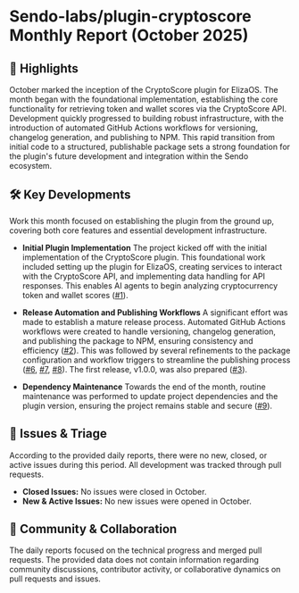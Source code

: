 # Sendo-labs/plugin-cryptoscore Monthly Report (October 2025)

## 🚀 Highlights
October marked the inception of the CryptoScore plugin for ElizaOS. The month began with the foundational implementation, establishing the core functionality for retrieving token and wallet scores via the CryptoScore API. Development quickly progressed to building robust infrastructure, with the introduction of automated GitHub Actions workflows for versioning, changelog generation, and publishing to NPM. This rapid transition from initial code to a structured, publishable package sets a strong foundation for the plugin's future development and integration within the Sendo ecosystem.

## 🛠️ Key Developments
Work this month focused on establishing the plugin from the ground up, covering both core features and essential development infrastructure.

- **Initial Plugin Implementation**
  The project kicked off with the initial implementation of the CryptoScore plugin. This foundational work included setting up the plugin for ElizaOS, creating services to interact with the CryptoScore API, and implementing data handling for API responses. This enables AI agents to begin analyzing cryptocurrency token and wallet scores ([#1](https://github.com/Sendo-labs/plugin-cryptoscore/pull/1)).

- **Release Automation and Publishing Workflows**
  A significant effort was made to establish a mature release process. Automated GitHub Actions workflows were created to handle versioning, changelog generation, and publishing the package to NPM, ensuring consistency and efficiency ([#2](https://github.com/Sendo-labs/plugin-cryptoscore/pull/2)). This was followed by several refinements to the package configuration and workflow triggers to streamline the publishing process ([#6](https://github.com/Sendo-labs/plugin-cryptoscore/pull/6), [#7](https://github.com/Sendo-labs/plugin-cryptoscore/pull/7), [#8](https://github.com/Sendo-labs/plugin-cryptoscore/pull/8)). The first release, v1.0.0, was also prepared ([#3](https://github.com/Sendo-labs/plugin-cryptoscore/pull/3)).

- **Dependency Maintenance**
  Towards the end of the month, routine maintenance was performed to update project dependencies and the plugin version, ensuring the project remains stable and secure ([#9](https://github.com/Sendo-labs/plugin-cryptoscore/pull/9)).

## 🐛 Issues & Triage
According to the provided daily reports, there were no new, closed, or active issues during this period. All development was tracked through pull requests.

- **Closed Issues:** No issues were closed in October.
- **New & Active Issues:** No new issues were opened in October.

## 💬 Community & Collaboration
The daily reports focused on the technical progress and merged pull requests. The provided data does not contain information regarding community discussions, contributor activity, or collaborative dynamics on pull requests and issues.